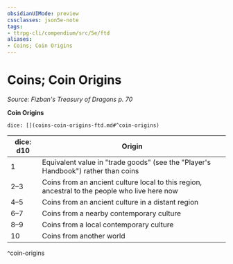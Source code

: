 ```yaml
---
obsidianUIMode: preview
cssclasses: json5e-note
tags:
- ttrpg-cli/compendium/src/5e/ftd
aliases:
- Coins; Coin Origins
---
```

# Coins; Coin Origins
*Source: Fizban's Treasury of Dragons p. 70* 

**Coin Origins**

`dice: [](coins-coin-origins-ftd.md#^coin-origins)`

| dice: d10 | Origin |
|-----------|--------|
| 1 | Equivalent value in "trade goods" (see the "Player's Handbook") rather than coins |
| 2–3 | Coins from an ancient culture local to this region, ancestral to the people who live here now |
| 4–5 | Coins from an ancient culture in a distant region |
| 6–7 | Coins from a nearby contemporary culture |
| 8–9 | Coins from a local contemporary culture |
| 10 | Coins from another world |
^coin-origins